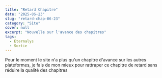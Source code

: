 ```yaml
---
title: "Retard Chapitre"
date: "2025-06-23"
slug: "retard-chap-06-23"
category: "Site"
cover: null
excerpt: "Nouvelle sur l'avance des chapitres"
tags:
  - Eternalys
  - Sortie
---
```


Pour le moment le site n'a plus qu'un chapitre d'avance sur les autres plateformes, je fais de mon mieux pour rattraper ce chapitre de retard sans réduire la qualité des chapitres